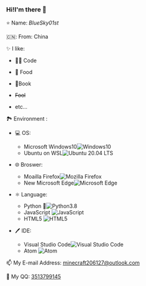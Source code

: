 ### Hi!I'm there 👋

<!--
**BlueSky01st/BlueSky01st** is a ✨ _special_ ✨ repository because its `README.md` (this file) appears on your GitHub profile.-->





:star: Name: *BlueSky01st*<br/>

🇨🇳:  From:  China <br/>

:sparkles:  I like:<br/>

- :man_technologist:   Code<br/>

- :rice:   Food<br/>
- :book:   ​Book<br/>
- ~~Fool~~<br/>
- etc...<br/>

:national_park:  Environment : <br/>

- :computer:   OS:<br/>
  -    Microsoft Windows10![Windows10](https://img.shields.io/static/v1?logo=Windows&label=&message=Windows10&color=gray&style=for-the-badge)<br/>
  -    Ubuntu on WSL![Ubuntu 20.04 LTS](https://img.shields.io/static/v1?logo=Ubuntu&label=&message=Ubuntu%2020.04%20LTS&color=white&style=for-the-badge)<br/>

- :globe_with_meridians:   Broswer:<br/>
  -    Moailla Firefox![Mozilla Firefox](https://img.shields.io/static/v1?logo=Firefox%20Browser&label=&message=Mozilla%20Firefox&color=blueviolet&style=for-the-badge)<br/>
  -    New Microsoft Edge![Microsoft Edge](https://img.shields.io/static/v1?logo=Microsoft%20Edge&label=&message=Microsoft%20Edge&color=lightblue&style=for-the-badge)<br/>

- :atom_symbol:   Language:<br/>
  -    Python :snake:![Python3.8](https://img.shields.io/static/v1?logo=Python&label=&message=Python3.8&color=yellow&style=for-the-badge)<br/>
  -    JavaScript ![JavaScript](https://img.shields.io/static/v1?logo=JavaScript&label=&message=JavaScript&color=skyblue&style=for-the-badge)<br/>
  -    HTML5 ![HTML5](https://img.shields.io/static/v1?logo=HTML5&label=&message=HTML5&color=white&style=for-the-badge)<br/>

- :pen:  IDE:<br/>
  -    Visual Studio Code![Visual Studio Code](https://img.shields.io/static/v1?logo=Visual%20Studio%20Code&label=&message=Visual%20Studio%20Code&color=blue&style=for-the-badge)<br/>
  -    Atom ![Atom](https://img.shields.io/static/v1?logo=Atom&label=&message=Atom&color=pink&style=for-the-badge&logoColor=red)<br/>

:mailbox:  My E-mail Address:   [minecraft206127@outlook.com](mailto:minecraft206127@outlook.com)<br/>

:penguin:   My QQ:    [3513799145](tencent://message/?uin=3513799145&Site=Senlon.Net&Menu=yes)  <br/>


